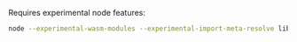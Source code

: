Requires experimental node features:

```bash
node --experimental-wasm-modules --experimental-import-meta-resolve lib
```
